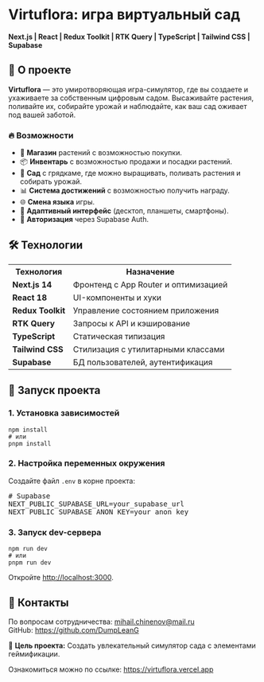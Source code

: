   <h1>Virtuflora: игра виртуальный сад</h1>
  <p><strong>Next.js | React | Redux Toolkit | RTK Query | TypeScript | Tailwind CSS | Supabase</strong></p>
  <h2>📌 О проекте</h2>
  <p><strong>Virtuflora</strong> — это умиротворяющая игра-симулятор, где вы создаете и ухаживаете за собственным цифровым садом. Высаживайте растения, поливайте их, собирайте урожай и наблюдайте, как ваш сад оживает под вашей заботой.
  <h3>🔥 Возможности</h3>
  <ul>
      <li>🛒 <strong>Магазин</strong> растений с возможностью покупки.</li>
      <li>📦 <strong>Инвентарь</strong> с возможностью продажи и посадки растений.</li>
      <li>🌱 <strong>Сад</strong> с грядкаме, где можно выращивать, поливать растения и собирать урожай.</li>
      <li>📊 <strong>Система достижений</strong> с возможностью получить награду.</li>
      <li>🌐 <strong>Смена языка</strong> игры.</li>
      <li>📱 <strong>Адаптивный интерфейс</strong> (десктоп, планшеты, смартфоны).</li>
      <li>🔐 <strong>Авторизация</strong> через Supabase Auth.</li>
  </ul>
  <h2>🛠 Технологии</h2>
  <table>
      <tr>
          <th>Технология</th>
          <th>Назначение</th>
      </tr>
      <tr>
          <td><strong>Next.js 14</strong></td>
          <td>Фронтенд с App Router и оптимизацией</td>
      </tr>
      <tr>
          <td><strong>React 18</strong></td>
          <td>UI-компоненты и хуки</td>
      </tr>
      <tr>
          <td><strong>Redux Toolkit</strong></td>
          <td>Управление состоянием приложения</td>
      </tr>
      <tr>
          <td><strong>RTK Query</strong></td>
          <td>Запросы к API и кэширование</td>
      </tr>
      <tr>
          <td><strong>TypeScript</strong></td>
          <td>	Статическая типизация</td>
      </tr>
      <tr>
          <td><strong>Tailwind CSS</strong></td>
          <td>Стилизация с утилитарными классами</td>
      </tr>
      <tr>
          <td><strong>Supabase</strong></td>
          <td>БД пользователей, аутентификация</td>
      </tr>
  </table>
  <h2>🚀 Запуск проекта</h2>
  <h3>1. Установка зависимостей</h3>
  <pre><code>npm install
# или
pnpm install</code></pre>
  <h3>2. Настройка переменных окружения</h3>
  <p>Создайте файл <code>.env</code> в корне проекта:</p>
  <pre># Supabase  
NEXT_PUBLIC_SUPABASE_URL=your_supabase_url  
NEXT_PUBLIC_SUPABASE_ANON_KEY=your_anon_key</pre>
  <h3>3. Запуск dev-сервера</h3>
  <pre><code>npm run dev
# или
pnpm run dev</code></pre>
  <p>Откройте <a href="http://localhost:3000">http://localhost:3000</a>.</p>
  <h2>🤝 Контакты</h2>
  <div>
    <p>По вопросам сотрудничества: <a href="mailto:mihail.chinenov@mail.ru">mihail.chinenov@mail.ru</a><br>
    GitHub: <a href="https://github.com/DumpLeanG">https://github.com/DumpLeanG</a></p>
  </div>
  <p><span>🎯</span> <strong>Цель проекта:</strong> Создать увлекательный симулятор сада с элементами геймификации.</p>

 <p>Ознакомиться можно по ссылке: <a href="https://virtuflora.vercel.app">https://virtuflora.vercel.app</a><p>
